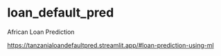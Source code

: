 # loan_default_pred
African Loan Prediction

https://tanzanialoandefaultpred.streamlit.app/#loan-prediction-using-ml
